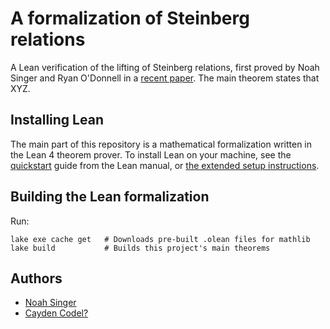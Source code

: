 # A formalization of Steinberg relations

A Lean verification of the lifting of Steinberg relations,
first proved by Noah Singer and Ryan O'Donnell in a [recent paper](https://arxiv.org/pdf/2411.05916).
The main theorem states that XYZ.


## Installing Lean

The main part of this repository is a mathematical formalization written in the Lean 4 theorem prover.
To install Lean on your machine,
see the [quickstart](https://lean-lang.org/lean4/doc/quickstart.html) guide from the Lean manual,
or [the extended setup instructions](https://lean-lang.org/lean4/doc/setup.html).


## Building the Lean formalization

Run:
```
lake exe cache get   # Downloads pre-built .olean files for mathlib
lake build           # Builds this project's main theorems
```

## Authors
- [Noah Singer](https://noahsinger.org/)
- [Cayden Codel?](https://crcodel.com)
